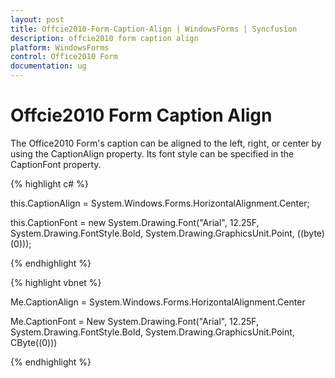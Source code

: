 ```yaml
---
layout: post
title: Offcie2010-Form-Caption-Align | WindowsForms | Syncfusion
description: offcie2010 form caption align
platform: WindowsForms
control: Office2010 Form
documentation: ug
---
```


# Offcie2010 Form Caption Align

The Office2010 Form's caption can be aligned to the left, right, or center by using the CaptionAlign property. Its font style can be specified in the CaptionFont property.

{% highlight c# %}

this.CaptionAlign = System.Windows.Forms.HorizontalAlignment.Center;

this.CaptionFont = new System.Drawing.Font("Arial", 12.25F, System.Drawing.FontStyle.Bold, System.Drawing.GraphicsUnit.Point, ((byte)(0)));

{% endhighlight %}

{% highlight vbnet %}

Me.CaptionAlign = System.Windows.Forms.HorizontalAlignment.Center 

Me.CaptionFont = New System.Drawing.Font("Arial", 12.25F, System.Drawing.FontStyle.Bold, System.Drawing.GraphicsUnit.Point, CByte((0))) 

{% endhighlight %}